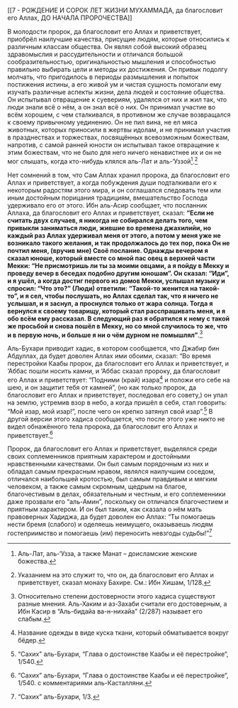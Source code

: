 [[7 - РОЖДЕНИЕ И СОРОК ЛЕТ ЖИЗНИ МУХАММАДА, да благословит его Аллах, ДО НАЧАЛА ПРОРОЧЕСТВА]]

В молодости пророк, да благословит его Аллах и приветствует, приобрёл наилучшие качества, присущие людям, которые относились к различным классам общества. Он являл собой высокий образец здравомыслия и рассудительности и отличался большой сообразительностью, оригинальностью мышления и способностью правильно выбирать цели и методы их достижения. Он привык подолгу молчать, что пригодилось в периоды размышления и попыток постижения истины, а его живой ум и чистая сущность помогали ему изучать различные аспекты жизни, дела людей и состояние общества. Он испытывал отвращение к суевериям, удалялся от них и жил так, что люди знали всё о нём, а он знал всё о них. Он принимал участие во всём хорошем, с чем сталкивался, в противном же случае возвращался к своему привычному уединению. Он не пил вина, не ел мяса животных, которых приносили в жертвы идолам, и не принимал участия в празднествах и торжествах, посвящённых всевозможным божествам, напротив, с самой ранней юности он испытывал такое отвращение к этим божествам, что не было для него ничего ненавистнее их и он не мог слышать, когда кто-нибудь клялся аль-Лат и аль-‘Уззой[^1].[^2]

Нет сомнений в том, что Сам Аллах хранил пророка, да благословит его Аллах и приветствует, а когда побуждения души подталкивали его к некоторым радостям этого мира, и он соглашался следовать тем или иным достойным порицания традициям, вмешательство Господа удерживало его от этого. Ибн аль-Асир сообщает, что посланник Аллаха, да благословит его Аллах и приветствует, сказал: **“Если не считать двух случаев, я никогда не собирался делать того, чем привыкли заниматься люди, жившие во времена джахилийи, но каждый раз Аллах удерживал меня от этого, а потом у меня уже не возникало такого желания, и так продолжалось до тех пор, пока Он не почтил меня, (вручив мне) Своё послание. Однажды вечером я сказал юноше, который вместе со мной пас овец в верхней части Мекки: “Не присмотришь ли ты за моими овцами, а я пойду в Мекку и проведу вечер в беседах подобно другим юношам”. Он сказал: “Иди”, и я ушёл, а когда достиг первого из домов Мекки, услышал музыку и спросил: “Что это?” (Люди) ответили: “Такой-то женится на такой-то”, и я сел, чтобы послушать, но Аллах сделал так, что я ничего не услышал, и я заснул, а проснулся только от жара солнца. Тогда я вернулся к своему товарищу, который стал расспрашивать меня, и я обо всём ему рассказал. В следующий раз я обратился к нему с такой же просьбой и снова пошёл в Мекку, но со мной случилось то же, что и в первую ночь, и больше я ни о чём дурном не помышлял”**.[^3]

Аль-Бухари приводит хадис, в котором сообщается, что Джабир бин Абдуллах, да будет доволен Аллах ими обоими, сказал: “Во время перестройки Каабы пророк, да благословит его Аллах и приветствует, и ‘Аббас пошли носить камни, и ‘Аббас сказал пророку, да благословит его Аллах и приветствует: “Подними (край) изара[^4] и положи его себе на шею, и он защитит тебя от камней”, (но как только пророк, да благословит его Аллах и приветствует, последовал его совету,) он упал на землю, устремив взор в небо, а когда пришёл в себя, стал говорить: “Мой изар, мой изар!”, после чего он крепко затянул свой изар”.[^5] В другой версии этого хадиса сообщается, что после этого уже никто не видел обнажённого тела пророка, да благословит его Аллах и приветствует.[^6]

Пророк, да благословит его Аллах и приветствует, выделялся среди своих соплеменников приятным характером и достойными нравственными качествами. Он был самым порядочным из них и обладал самым прекрасным нравом, являлся наилучшим соседом, отличался наибольшей кротостью, был самым правдивым и мягким человеком, а также самым скромным, щедрым на благое, благочестивым в делах, обязательным и честным, и его соплеменники даже прозвали его “аль-Амин”, поскольку он отличался благочестием и приятным характером. И он был таким, как сказала о нём мать правоверных Хадиджа, да будет доволен ею Аллах: “Ты помогаешь нести бремя (слабого) и оделяешь неимущего, оказываешь людям гостеприимство и помогаешь (им) переносить невзгоды судьбы!”[^7]

[^1]: Аль-Лат, аль-‘Узза, а также Манат – доисламские женские божества.

[^2]: Указанием на это служит то, что он, да благословит его Аллах и приветствует, сказал монаху Бахире. См.: Ибн Хишам, 1/128.

[^3]: Относительно степени достоверности этого хадиса существуют разные мнения. Аль-Хаким и аз-Захаби считали его достоверным, а Ибн Касир в “Аль-бидайа ва-н-нихайа” (2/287) называет его слабым.

[^4]: Название одежды в виде куска ткани, который обматывается вокруг бёдер.

[^5]: “Сахих” аль-Бухари, “Глава о достоинстве Каабы и её перестройке“, 1/540.

[^6]: “Сахих” аль-Бухари, “Глава о достоинстве Каабы и её перестройке“, 1/540. с комментариями аль-Касталляни.

[^7]: “Сахих” аль-Бухари, 1/3.

